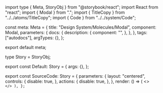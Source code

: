 import type { Meta, StoryObj } from "@storybook/react";
import React from "react";
import { Modal } from ".";
import { TitleCopy } from "../../atoms/TitleCopy";
import { Code } from "../../system/Code";

const meta: Meta<typeof CardSlide> = {
  title: "Design System/Molecules/Modal",
  component: Modal,
  parameters: {
    docs: {
      description: {
        component: "",
      },
    },
  },
  tags: ["autodocs"],
  argTypes: {},
};

export default meta;

type Story = StoryObj<typeof meta>;

export const Default: Story = {
  args: {},
};

export const SourceCode: Story = {
  parameters: {
    layout: "centered",
    controls: {
      disable: true,
    },
    actions: {
      disable: true,
    },
  },
  render: () => (
    <>
      <TitleCopy text="Component source code:" mods="text-base" />
      <Code directoryPath="src/stories/components/molecules/Modal/" />
    </>
  ),
};
